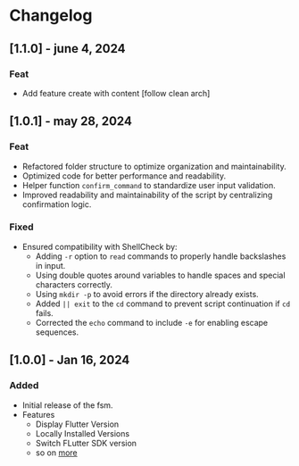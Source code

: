 # Changelog

## [1.1.0] - june 4, 2024

### Feat
- Add feature create with content [follow clean arch]

## [1.0.1] - may 28, 2024

### Feat
- Refactored folder structure to optimize organization and maintainability.
- Optimized code for better performance and readability.
- Helper function `confirm_command` to standardize user input validation.
- Improved readability and maintainability of the script by centralizing confirmation logic.

### Fixed
- Ensured compatibility with ShellCheck by:
  - Adding `-r` option to `read` commands to properly handle backslashes in input.
  - Using double quotes around variables to handle spaces and special characters correctly.
  - Using `mkdir -p` to avoid errors if the directory already exists.
  - Added `|| exit` to the `cd` command to prevent script continuation if `cd` fails.
  - Corrected the `echo` command to include `-e` for enabling escape sequences.


## [1.0.0] - Jan 16, 2024

### Added
- Initial release of the fsm.
- Features 
    - Display Flutter Version
    - Locally Installed Versions
    - Switch FLutter SDK version
    - so on [more](https://github.com/sjdpk/fsm/releases/tag/v_1.0.0)
